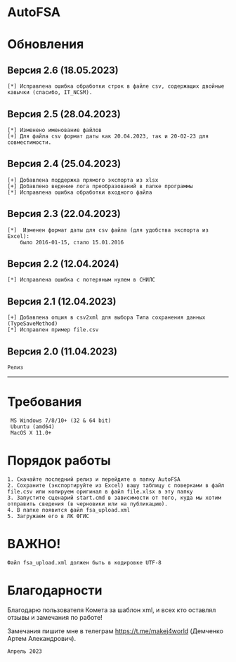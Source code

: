 # AutoFSA

Обновления
=
## Версия 2.6 (18.05.2023)
	[*] Исправлена ошибка обработки строк в файле csv, содержащих двойные кавычки (спасибо, IT_NCSM).
## Версия 2.5 (28.04.2023)
	[*] Изменено именование файлов
	[+] Для файла csv формат даты как 20.04.2023, так и 20-02-23 для совместимости.
## Версия 2.4 (25.04.2023)
	[+] Добавлена поддержка прямого экспорта из xlsx
	[+] Добавлено ведение лога преобразований в папке программы
	[*] Исправлена ошибка обработки входного файла
## Версия 2.3 (22.04.2023)
	[*]  Изменен формат даты для csv файла (для удобства экспорта из Excel): 
		было 2016-01-15, стало 15.01.2016	 
##  Версия 2.2 (12.04.2024)
	[*] Исправлена ошибка с потеряным нулем в СНИЛС
##  Версия 2.1 (12.04.2023)
	[+] Добавлена опция в сsv2xml для выбора Типа сохранения данных (TypeSaveMethod)
	[*] Исправлен пример file.csv

##  Версия 2.0 (11.04.2023)
	Релиз
----
Требования
=
~~~~~
 MS Windows 7/8/10+ (32 & 64 bit)
 Ubuntu (amd64)
 MacOS X 11.0+
~~~~~
Порядок работы
=
	1. Скачайте последний релиз и перейдите в папку AutoFSA
	2. Сохраните (экспортируйте из Excel) вашу таблицу с поверками в файл file.csv или копируем оригинал в файл file.xlsx в эту папку
	3. Запустите сценарий start.cmd в зависимости от того, куда мы хотим отправить сведения (в черновики или на публикацию).
	4. В папке появится файл fsa_upload.xml	
	5. Загружаем его в ЛК ФГИС

ВАЖНО! 
=
	Файл fsa_upload.xml должен быть в кодировке UTF-8

Благодарности
=
Благодарю пользователя Комета за шаблон xml, и всех кто оставлял отзывы и замечания по работе!

Замечания пишите мне в телеграм https://t.me/makej4world (Демченко Артем Алекандрович).

	Апрель 2023